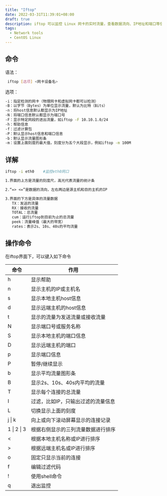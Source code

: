 ```yaml
---
title: "Iftop"
date: 2022-03-31T11:39:01+08:00
draft: true
description: iftop 可以监控 Linux 网卡的实时流量，查看数据流向、IP地址和端口等信息。
tags:
  - Network tools
  - CentOS Linux
---
```






## 命令

语法：

```bash
 iftop [选项] <网卡设备名>
```

选项：

```bash
-i：指定检测的网卡（物理网卡和虚拟网卡都可以检测）
-B：以字节（Bytes）为单位显示流量，默认为比特（Bits）
-n：将host信息默认都显示为IP地址
-N：将端口信息默认都显示为端口号
-F：显示特定网段的进出流量，如iftop -F 10.10.1.0/24
-h：帮助信息
-f：过滤计算包
-P：默认显示host信息和端口信息
-b：默认显示流量图形条
-m：设置上面刻度的最大值，刻度分为五个大段显示，例如iftop -m 100M
```

 

## 详解

```bash
iftop -i eth0    #监控eth0网口
```



```txt
1.界面的上方是流量的刻度尺，高光代表流量的统计条

2.“=> <=”是数据的流向，左右两边是源主机和目的主机的IP

3.界面的下方是具体的流量数据
​	TX：发送的流量
​	RX：接收的流量
​	TOTAL：总流量
​	cum：运行iftop到目前为止的总流量
​	peek：流量峰值（最大的带宽）
​	rates：表示2s、10s、40s的平均流量
```



## 操作命令

在iftop界面下，可以键入如下命令

| 命令        | 作用                               |
| ----------- | ---------------------------------- |
| h           | 显示帮助                           |
| n           | 显示主机的IP或主机名               |
| s           | 显示本地主机host信息               |
| d           | 显示远端主机的host信息             |
| t           | 显示的流量为发送流量或接收流量     |
| N           | 显示端口号或服务名称               |
| S           | 显示本地主机的端口信息             |
| D           | 显示远端主机的端口                 |
| p           | 显示端口信息                       |
| P           | 暂停/继续显示                      |
| b           | 显示平均流量图形条                 |
| B           | 显示2s、10s、40s内平均的流量       |
| T           | 显示每个连接的总流量               |
| I           | 过滤，比如IP，只输出过滤的流量信息 |
| L           | 切换显示上面的刻度                 |
| j \| k      | 向上或向下滚动屏幕显示的连接记录   |
| 1 \| 2 \| 3 | 根据右侧显示的三列流量数据进行排序 |
| <           | 根据本地主机名称或IP进行排序       |
| \>          | 根据远端主机名或IP进行排序         |
| o           | 固定只显示当前的连接               |
| f           | 编辑过滤代码                       |
| !           | 使用shell命令                      |
| q           | 退出监控                           |

